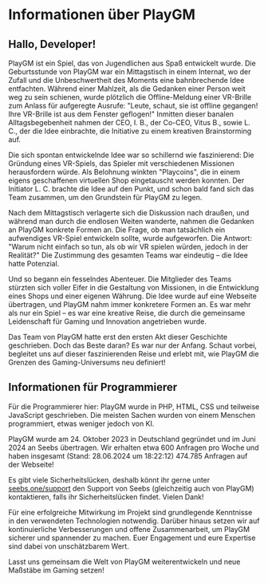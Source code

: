 # Informationen über PlayGM

## Hallo, Developer!

PlayGM ist ein Spiel, das von Jugendlichen aus Spaß entwickelt wurde. Die Geburtsstunde von PlayGM war ein Mittagstisch in einem Internat, wo der Zufall und die Unbeschwertheit des Moments eine bahnbrechende Idee entfachten. Während einer Mahlzeit, als die Gedanken einer Person weit weg zu sein schienen, wurde plötzlich die Offline-Meldung einer VR-Brille zum Anlass für aufgeregte Ausrufe: "Leute, schaut, sie ist offline gegangen! Ihre VR-Brille ist aus dem Fenster geflogen!" Inmitten dieser banalen Alltagsbegebenheit nahmen der CEO, I. B., der Co-CEO, Vitus B., sowie L. C., der die Idee einbrachte, die Initiative zu einem kreativen Brainstorming auf.

Die sich spontan entwickelnde Idee war so schillernd wie faszinierend: Die Gründung eines VR-Spiels, das Spieler mit verschiedenen Missionen herausfordern würde. Als Belohnung winkten "Playcoins", die in einem eigens geschaffenen virtuellen Shop eingetauscht werden konnten. Der Initiator L. C. brachte die Idee auf den Punkt, und schon bald fand sich das Team zusammen, um den Grundstein für PlayGM zu legen.

Nach dem Mittagstisch verlagerte sich die Diskussion nach draußen, und während man durch die endlosen Weiten wanderte, nahmen die Gedanken an PlayGM konkrete Formen an. Die Frage, ob man tatsächlich ein aufwendiges VR-Spiel entwickeln sollte, wurde aufgeworfen. Die Antwort: "Warum nicht einfach so tun, als ob wir VR spielen würden, jedoch in der Realität?" Die Zustimmung des gesamten Teams war eindeutig – die Idee hatte Potenzial.

Und so begann ein fesselndes Abenteuer. Die Mitglieder des Teams stürzten sich voller Eifer in die Gestaltung von Missionen, in die Entwicklung eines Shops und einer eigenen Währung. Die Idee wurde auf eine Webseite übertragen, und PlayGM nahm immer konkretere Formen an. Es war mehr als nur ein Spiel – es war eine kreative Reise, die durch die gemeinsame Leidenschaft für Gaming und Innovation angetrieben wurde.

Das Team von PlayGM hatte erst den ersten Akt dieser Geschichte geschrieben. Doch das Beste daran? Es war nur der Anfang. Schaut vorbei, begleitet uns auf dieser faszinierenden Reise und erlebt mit, wie PlayGM die Grenzen des Gaming-Universums neu definiert!

## Informationen für Programmierer

Für die Programmierer hier:
PlayGM wurde in PHP, HTML, CSS und teilweise JavaScript geschrieben. Die meisten Sachen wurden von einem Menschen programmiert, etwas weniger jedoch von KI. 

PlayGM wurde am 24. Oktober 2023 in Deutschland gegründet und im Juni 2024 an Seebs übertragen. Wir erhalten etwa 600 Anfragen pro Woche und haben insgesamt (Stand: 28.06.2024 um 18:22:12) 474.785 Anfragen auf der Webseite!

Es gibt viele Sicherheitslücken, deshalb könnt ihr gerne unter [seebs.one/support](https://seebs.one/support) den Support von Seebs (gleichzeitig auch von PlayGM) kontaktieren, falls ihr Sicherheitslücken findet. Vielen Dank!

Für eine erfolgreiche Mitwirkung im Projekt sind grundlegende Kenntnisse in den verwendeten Technologien notwendig. Darüber hinaus setzen wir auf kontinuierliche Verbesserungen und offene Zusammenarbeit, um PlayGM sicherer und spannender zu machen. Euer Engagement und eure Expertise sind dabei von unschätzbarem Wert. 

Lasst uns gemeinsam die Welt von PlayGM weiterentwickeln und neue Maßstäbe im Gaming setzen!
